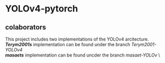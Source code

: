 # YOLOv4-pytorch
## colaborators
This project includes two implementations of the YOLOv4 arcitecture. \
***Terym2001s*** implementation can be found under the branch *Terym2001-YOLOv4* \
***masaets*** implementation can be found uncder the branch *masaet-YOLOv* \
